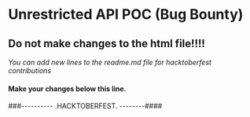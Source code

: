 # **Unrestricted API POC** (Bug Bounty)

## Do not make changes to the html file!!!!

*You can add new lines to the readme.md file for hacktoberfest contributions*

#### Make your changes below this line.
###----------   .HACKTOBERFEST.  --------####



